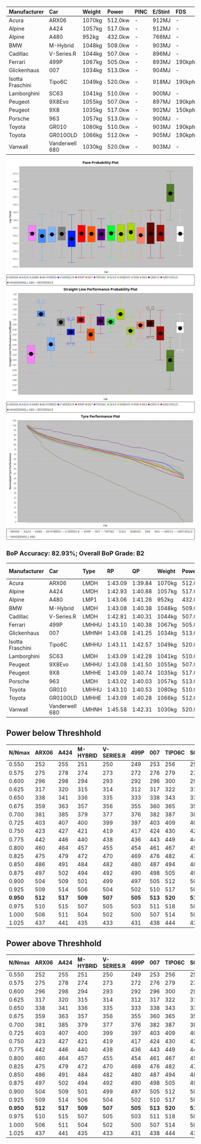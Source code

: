 | Manufacturer     | Car            | Weight | Power   | PINC    | E/Stint | FDS     |
|:-|:-|:-|:-|:-|:-|:-|
| Acura            | ARX06          | 1070kg | 512.0kw |    -    | 912MJ   |    -    |
| Alpine           | A424           | 1057kg | 517.0kw |    -    | 912MJ   |    -    |
| Alpine           | A480           | 952kg  | 432.0kw |    -    | 766MJ   |    -    |
| BMW              | M-Hybrid       | 1048kg | 509.0kw |    -    | 903MJ   |    -    |
| Cadillac         | V-Series.R     | 1044kg | 507.0kw |    -    | 896MJ   |    -    |
| Ferrari          | 499P           | 1067kg | 505.0kw |    -    | 893MJ   | 190kph  |
| Glickenhaus      | 007            | 1034kg | 513.0kw |    -    | 904MJ   |    -    |
| Isotta Fraschini | Tipo6C         | 1049kg | 520.0kw |    -    | 918MJ   | 190kph  |
| Lamborghini      | SC63           | 1041kg | 510.0kw |    -    | 900MJ   |    -    |
| Peugeot          | 9X8Evo         | 1055kg | 507.0kw |    -    | 897MJ   | 190kph  |
| Peugeot          | 9X8            | 1035kg | 517.0kw |    -    | 902MJ   | 150kph  |
| Porsche          | 963            | 1057kg | 513.0kw |    -    | 900MJ   |    -    |
| Toyota           | GR010          | 1080kg | 510.0kw |    -    | 903MJ   | 190kph  |
| Toyota           | GR010OLD       | 1066kg | 512.0kw |    -    | 905MJ   | 190kph  |
| Vanwall          | Vanderwell 680 | 1030kg | 520.0kw |    -    | 903MJ   |    -    |

![PACECHART](./IMG/ACOMETHOD.png)
![STRAIGHTLINEPERFORMANCECHART](./IMG/ACOMETHOD_sp.png)
![TYREPERFORMANCECHART](./IMG/ACOMETHOD_tw.png)

### BoP Accuracy: 82.93%; Overall BoP Grade: B2
| Manufacturer     | Car            | Type  | RP      | QP      | Weight | Power¹  | Threshhold | PINC    | Power²   | E/Stint | AVG Vmax  | FDS     | RDLC | L/Stint | BOP-Grade | Model Accuracy | Model Points | Match%  | SimDiff |
|:-|:-|:-|:-|:-|:-|:-|:-|:-|:-|:-|:-|:-|:-|:-|:-|:-|:-|:-|:-|
| Acura            | ARX06          | LMDH  | 1:43.09 | 1:39.84 | 1070kg | 512.0kw | 210.0kph   |    -    | 512.00kw |  912MJ  | 286.70kph |    -    | 1.00 | 33      | -B2       | 100.00%        | 995          | 84.17%  | #       |
| Alpine           | A424           | LMDH  | 1:42.93 | 1:40.88 | 1057kg | 517.0kw | 210.0kph   |    -    | 517.00kw |  912MJ  | 299.72kph |    -    | 0.99 | 33      | -B1       | 100.00%        | 635          | 85.48%  | ±0.09s  |
| Alpine           | A480           | LMP1  | 1:43.06 | 1:41.28 |  952kg | 432.0kw | 210.0kph   |    -    | 432.00kw |  766MJ  | 288.59kph |    -    | 0.97 | 31      | +A2       | 94.90%         | 707          | 93.13%  | #       |
| BMW              | M-Hybrid       | LMDH  | 1:43.08 | 1:40.38 | 1048kg | 509.0kw | 210.0kph   |    -    | 509.00kw |  903MJ  | 296.93kph |    -    | 1.01 | 33      | -A2       | 100.00%        | 1696         | 92.66%  | ±0.06s  |
| Cadillac         | V-Series.R     | LMDH  | 1:42.81 | 1:40.31 | 1044kg | 507.0kw | 210.0kph   |    -    | 507.00kw |  896MJ  | 293.01kph |    -    | 1.02 | 33      | -B1       | 88.64%         | 2076         | 86.55%  | ±0.24s  |
| Ferrari          | 499P           | LMHHU | 1:43.10 | 1:40.38 | 1067kg | 505.0kw | 210.0kph   |    -    | 505.00kw |  893MJ  | 296.06kph | 190kph  | 1.02 | 33      | ~A1       | 91.94%         | 2476         | 100.00% | ±0.06s  |
| Glickenhaus      | 007            | LMHNH | 1:43.08 | 1:41.25 | 1034kg | 513.0kw | 210.0kph   |    -    | 513.00kw |  904MJ  | 294.42kph |    -    | 0.96 | 33      | ~A1       | 95.63%         | 1510         | 97.94%  | #       |
| Isotta Fraschini | Tipo6C         | LMHHU | 1:43.11 | 1:42.57 | 1049kg | 520.0kw | 210.0kph   |    -    | 520.00kw |  918MJ  | 298.60kph | 190kph  | 1.06 | 33      | +Ω1       | 100.00%        | 66           | 46.97%  | ±0.05s  |
| Lamborghini      | SC63           | LMDH  | 1:43.09 | 1:42.28 | 1041kg | 510.0kw | 210.0kph   |    -    | 510.00kw |  900MJ  | 297.58kph |    -    | 1.04 | 33      | -A2       | 100.00%        | 504          | 92.01%  | ±0.33s  |
| Peugeot          | 9X8Evo         | LMHHU | 1:43.08 | 1:41.50 | 1055kg | 507.0kw | 210.0kph   |    -    | 507.00kw |  897MJ  | 298.78kph | 190kph  | 0.99 | 33      | +B2       | 100.00%        | 249          | 81.61%  | #       |
| Peugeot          | 9X8            | LMHHE | 1:43.09 | 1:40.74 | 1035kg | 517.0kw | 210.0kph   |    -    | 517.00kw |  902MJ  | 295.08kph | 150kph  | 1.03 | 33      | ~A1       | 98.33%         | 2173         | 96.71%  | ±0.34s  |
| Porsche          | 963            | LMDH  | 1:43.02 | 1:40.03 | 1057kg | 513.0kw | 210.0kph   |    -    | 513.00kw |  900MJ  | 295.63kph |    -    | 1.00 | 33      | ~A1       | 90.40%         | 5633         | 97.23%  | ±0.26s  |
| Toyota           | GR010          | LMHHU | 1:43.10 | 1:40.53 | 1080kg | 510.0kw | 210.0kph   |    -    | 510.00kw |  903MJ  | 294.70kph | 190kph  | 1.01 | 33      | ~A1       | 90.11%         | 3235         | 100.00% | ±0.22s  |
| Toyota           | GR010OLD       | LMHHE | 1:43.09 | 1:40.28 | 1066kg | 512.0kw | 210.0kph   |    -    | 512.00kw |  905MJ  | 292.98kph | 190kph  | 1.03 | 33      | ~A1       | 99.03%         | 1536         | 96.81%  | #       |
| Vanwall          | Vanderwell 680 | LMHNH | 1:45.58 | 1:42.31 | 1030kg | 520.0kw | 210.0kph   |    -    | 520.00kw |  903MJ  | 287.55kph |    -    | 1.02 | 33      | +Ω2       | 97.68%         | 632          | -7.29%  | #       |

## Power below Threshhold
| N/Nmax    | ARX06   | A424    | M-HYBRID | V-SERIES.R | 499P    | 007     | TIPO6C  | SC63    | 9X8EVO  | 9X8     | 963     | GR010   | GR010OLD | VANDERWELL 680 | ​     | RPM      | A480    |
|:-|:-|:-|:-|:-|:-|:-|:-|:-|:-|:-|:-|:-|:-|:-|:-|:-|:-|
|  0.550    |  252    |  255    |  251     |  250       |  249    |  253    |  256    |  251    |  250    |  255    |  253    |  251    |  252     |  256           |  ​    |   --     |   -     |
|  0.575    |  275    |  278    |  274     |  273       |  272    |  276    |  279    |  274    |  273    |  278    |  276    |  274    |  275     |  279           |  ​    |   --     |   -     |
|  0.600    |  296    |  298    |  294     |  293       |  292    |  296    |  300    |  295    |  293    |  298    |  296    |  295    |  296     |  300           |  ​    |   --     |   -     |
|  0.625    |  317    |  320    |  315     |  314       |  312    |  317    |  322    |  316    |  314    |  320    |  317    |  316    |  317     |  322           |  ​    |   --     |   -     |
|  0.650    |  338    |  341    |  336     |  335       |  333    |  338    |  343    |  337    |  335    |  341    |  338    |  337    |  338     |  343           |  ​    |   --     |   -     |
|  0.675    |  359    |  363    |  357     |  356       |  355    |  360    |  365    |  358    |  356    |  363    |  360    |  358    |  359     |  365           |  ​    |   --     |   -     |
|  0.700    |  381    |  385    |  379     |  377       |  376    |  382    |  387    |  380    |  377    |  385    |  382    |  380    |  381     |  387           |  ​    |   --     |   -     |
|  0.725    |  403    |  407    |  400     |  399       |  397    |  403    |  409    |  401    |  399    |  407    |  403    |  401    |  403     |  409           |  ​    |   --     |   -     |
|  0.750    |  423    |  427    |  421     |  419       |  417    |  424    |  430    |  422    |  419    |  427    |  424    |  422    |  423     |  430           |  ​    |   --     |   -     |
|  0.775    |  442    |  446    |  440     |  438       |  436    |  443    |  449    |  441    |  438    |  446    |  443    |  441    |  442     |  449           |  ​    |  5000    |  254    |
|  0.800    |  460    |  464    |  457     |  455       |  454    |  461    |  467    |  458    |  455    |  464    |  461    |  458    |  460     |  467           |  ​    |  5500    |  300    |
|  0.825    |  475    |  479    |  472     |  470       |  469    |  476    |  482    |  473    |  470    |  479    |  476    |  473    |  475     |  482           |  ​    |  6000    |  335    |
|  0.850    |  486    |  491    |  484     |  482       |  480    |  487    |  494    |  485    |  482    |  491    |  487    |  485    |  486     |  494           |  ​    |  6500    |  378    |
|  0.875    |  497    |  502    |  494     |  492       |  490    |  498    |  505    |  495    |  492    |  502    |  498    |  495    |  497     |  505           |  ​    |  7000    |  422    |
|  0.900    |  504    |  509    |  501     |  499       |  497    |  505    |  512    |  502    |  499    |  509    |  505    |  502    |  504     |  512           |  ​    |  7500    |  433    |
|  0.925    |  509    |  514    |  506     |  504       |  502    |  510    |  517    |  507    |  504    |  514    |  510    |  507    |  509     |  517           |  ​    |  8000    |  429    |
| **0.950** | **512** | **517** | **509**  | **507**    | **505** | **513** | **520** | **510** | **507** | **517** | **513** | **510** | **512**  | **520**        | **​** | **8500** | **432** |
|  0.975    |  510    |  515    |  507     |  505       |  503    |  511    |  518    |  508    |  505    |  515    |  511    |  508    |  510     |  518           |  ​    |  9000    |  216    |
|  1.000    |  506    |  511    |  504     |  502       |  500    |  507    |  514    |  505    |  502    |  511    |  507    |  505    |  506     |  514           |  ​    |   --     |   -     |
|  1.025    |  437    |  441    |  435     |  433       |  431    |  438    |  444    |  436    |  433    |  441    |  438    |  436    |  437     |  444           |  ​    |   --     |   -     |

## Power above Threshhold
| N/Nmax    | ARX06   | A424    | M-HYBRID | V-SERIES.R | 499P    | 007     | TIPO6C  | SC63    | 9X8EVO  | 9X8     | 963     | GR010   | GR010OLD | VANDERWELL 680 | ​     | RPM      | A480    |
|:-|:-|:-|:-|:-|:-|:-|:-|:-|:-|:-|:-|:-|:-|:-|:-|:-|:-|
|  0.550    |  252    |  255    |  251     |  250       |  249    |  253    |  256    |  251    |  250    |  255    |  253    |  251    |  252     |  256           |  ​    |   --     |   -     |
|  0.575    |  275    |  278    |  274     |  273       |  272    |  276    |  279    |  274    |  273    |  278    |  276    |  274    |  275     |  279           |  ​    |   --     |   -     |
|  0.600    |  296    |  298    |  294     |  293       |  292    |  296    |  300    |  295    |  293    |  298    |  296    |  295    |  296     |  300           |  ​    |   --     |   -     |
|  0.625    |  317    |  320    |  315     |  314       |  312    |  317    |  322    |  316    |  314    |  320    |  317    |  316    |  317     |  322           |  ​    |   --     |   -     |
|  0.650    |  338    |  341    |  336     |  335       |  333    |  338    |  343    |  337    |  335    |  341    |  338    |  337    |  338     |  343           |  ​    |   --     |   -     |
|  0.675    |  359    |  363    |  357     |  356       |  355    |  360    |  365    |  358    |  356    |  363    |  360    |  358    |  359     |  365           |  ​    |   --     |   -     |
|  0.700    |  381    |  385    |  379     |  377       |  376    |  382    |  387    |  380    |  377    |  385    |  382    |  380    |  381     |  387           |  ​    |   --     |   -     |
|  0.725    |  403    |  407    |  400     |  399       |  397    |  403    |  409    |  401    |  399    |  407    |  403    |  401    |  403     |  409           |  ​    |   --     |   -     |
|  0.750    |  423    |  427    |  421     |  419       |  417    |  424    |  430    |  422    |  419    |  427    |  424    |  422    |  423     |  430           |  ​    |   --     |   -     |
|  0.775    |  442    |  446    |  440     |  438       |  436    |  443    |  449    |  441    |  438    |  446    |  443    |  441    |  442     |  449           |  ​    |  5000    |  254    |
|  0.800    |  460    |  464    |  457     |  455       |  454    |  461    |  467    |  458    |  455    |  464    |  461    |  458    |  460     |  467           |  ​    |  5500    |  300    |
|  0.825    |  475    |  479    |  472     |  470       |  469    |  476    |  482    |  473    |  470    |  479    |  476    |  473    |  475     |  482           |  ​    |  6000    |  335    |
|  0.850    |  486    |  491    |  484     |  482       |  480    |  487    |  494    |  485    |  482    |  491    |  487    |  485    |  486     |  494           |  ​    |  6500    |  378    |
|  0.875    |  497    |  502    |  494     |  492       |  490    |  498    |  505    |  495    |  492    |  502    |  498    |  495    |  497     |  505           |  ​    |  7000    |  422    |
|  0.900    |  504    |  509    |  501     |  499       |  497    |  505    |  512    |  502    |  499    |  509    |  505    |  502    |  504     |  512           |  ​    |  7500    |  433    |
|  0.925    |  509    |  514    |  506     |  504       |  502    |  510    |  517    |  507    |  504    |  514    |  510    |  507    |  509     |  517           |  ​    |  8000    |  429    |
| **0.950** | **512** | **517** | **509**  | **507**    | **505** | **513** | **520** | **510** | **507** | **517** | **513** | **510** | **512**  | **520**        | **​** | **8500** | **432** |
|  0.975    |  510    |  515    |  507     |  505       |  503    |  511    |  518    |  508    |  505    |  515    |  511    |  508    |  510     |  518           |  ​    |  9000    |  216    |
|  1.000    |  506    |  511    |  504     |  502       |  500    |  507    |  514    |  505    |  502    |  511    |  507    |  505    |  506     |  514           |  ​    |   --     |   -     |
|  1.025    |  437    |  441    |  435     |  433       |  431    |  438    |  444    |  436    |  433    |  441    |  438    |  436    |  437     |  444           |  ​    |   --     |   -     |
